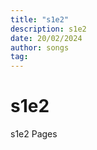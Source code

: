 ```yaml
---
title: "s1e2"
description: s1e2
date: 20/02/2024
author: songs
tag:
---
```


# s1e2

s1e2 Pages